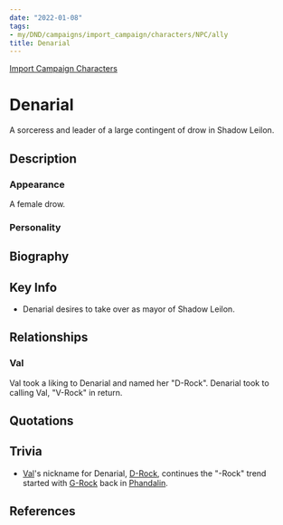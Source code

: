 ```yaml
---
date: "2022-01-08"
tags:
- my/DND/campaigns/import_campaign/characters/NPC/ally
title: Denarial
---
```


[Import Campaign Characters](/dnd/characters/)

# Denarial

A sorceress and leader of a large contingent of drow in Shadow Leilon. 

## Description

### Appearance

A female drow.

### Personality

## Biography

## Key Info

- Denarial desires to take over as mayor of Shadow Leilon.

## Relationships

### Val

Val took a liking to Denarial and named her "D-Rock". Denarial took to calling Val, "V-Rock" in return.

## Quotations

## Trivia

- [Val](/dnd/characters/val/)'s nickname for Denarial, [D-Rock](/dnd/characters/npcs/denarial/), continues the "-Rock" trend started with [G-Rock](/dnd/characters/npcs/gundren-rockseeker/) back in [Phandalin](/dnd/locations/phandalin/).

## References